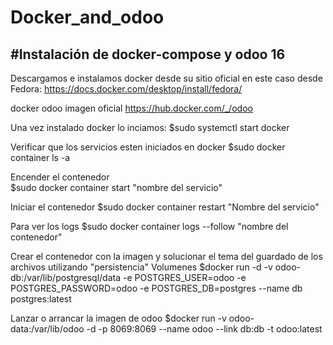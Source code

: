 # Docker_and_odoo

#Instalación de docker-compose y odoo 16
------------------
Descargamos e instalamos docker desde su sitio oficial en este caso desde Fedora:
https://docs.docker.com/desktop/install/fedora/

docker odoo imagen oficial
https://hub.docker.com/_/odoo

Una vez instalado docker lo inciamos:
$sudo systemctl start docker

Verificar que los servicios esten iniciados en docker
$sudo docker container ls -a

Encender el contenedor  
$sudo docker container start "nombre del servicio"

Iniciar el contenedor
$sudo docker container restart "Nombre del servicio"

Para ver los logs
$sudo docker container logs --follow "nombre del contenedor"

Crear el contenedor con la imagen y solucionar el tema del guardado de los archivos utilizando "persistencia" Volumenes
$docker run -d -v odoo-db:/var/lib/postgresql/data -e POSTGRES_USER=odoo -e POSTGRES_PASSWORD=odoo -e POSTGRES_DB=postgres --name db postgres:latest

Lanzar o arrancar la imagen de odoo
$docker run -v odoo-data:/var/lib/odoo -d -p 8069:8069 --name odoo --link db:db -t odoo:latest




